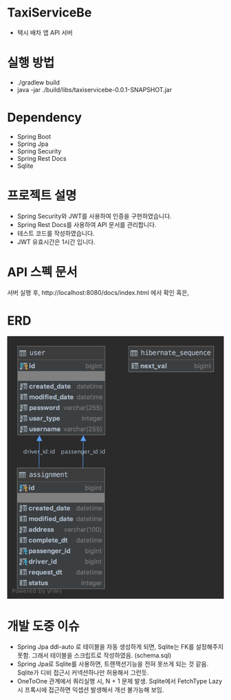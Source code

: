 # TaxiServiceBe
- 택시 배차 앱 API 서버

# 실행 방법
- ./gradlew build
- java -jar ./build/libs/taxiservicebe-0.0.1-SNAPSHOT.jar

# Dependency 
- Spring Boot
- Spring Jpa
- Spring Security
- Spring Rest Docs
- Sqlite

# 프로젝트 설명
- Spring Security와 JWT를 사용하여 인증을 구현하였습니다.
- Spring Rest Docs를 사용하여 API 문서를 관리합니다.
- 테스트 코드를 작성하였습니다.
- JWT 유효시간은 1시간 입니다. 

# API 스펙 문서
서버 실행 후, http://localhost:8080/docs/index.html 에서 확인
혹은, 

# ERD
![Alt text](./ERdiagram.png)

# 개발 도중 이슈
- Spring Jpa ddl-auto 로 테이블을 자동 생성하게 되면, Sqlite는 FK를 설정해주지 못함. 그래서 테이블을 스크립트로 작성하였음. (schema.sql)
- Spring Jpa로 Sqlite를 사용하면, 트랜잭션기능을 전혀 못쓰게 되는 것 같음. Sqlite가 디비 접근시 커넥션하나만 허용해서 그런듯.
- OneToOne 관계에서 쿼리실행 시, N + 1 문제 발생. Sqlite에서 FetchType Lazy시 프록시에 접근하면 익셉션 발생해서 개선 불가능해 보임.


